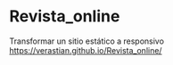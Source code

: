 # Revista_online
Transformar un sitio estático a responsivo
 https://verastian.github.io/Revista_online/
